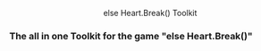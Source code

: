 <p align="center", font-size="34">
    else Heart.Break() Toolkit
</p>

### The all in one Toolkit for the game "else Heart.Break()"

